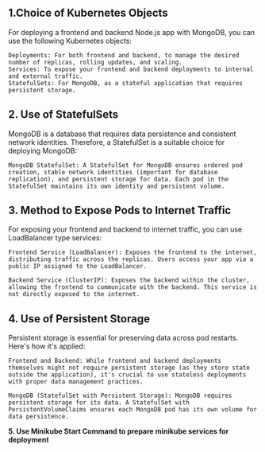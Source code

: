 ## **1.Choice of Kubernetes Objects** 

For deploying a frontend and backend Node.js app with MongoDB, you can use the following Kubernetes objects:

    Deployments: For both frontend and backend, to manage the desired number of replicas, rolling updates, and scaling.
    Services: To expose your frontend and backend deployments to internal and external traffic.
    StatefulSets: For MongoDB, as a stateful application that requires persistent storage.

## **2. Use of StatefulSets**

MongoDB is a database that requires data persistence and consistent network identities. Therefore, a StatefulSet is a suitable choice for deploying MongoDB:

    MongoDB StatefulSet: A StatefulSet for MongoDB ensures ordered pod creation, stable network identities (important for database replication), and persistent storage for data. Each pod in the StatefulSet maintains its own identity and persistent volume.

## **3. Method to Expose Pods to Internet Traffic**

For exposing your frontend and backend to internet traffic, you can use LoadBalancer type services:

    Frontend Service (LoadBalancer): Exposes the frontend to the internet, distributing traffic across the replicas. Users access your app via a public IP assigned to the LoadBalancer.

    Backend Service (ClusterIP): Exposes the backend within the cluster, allowing the frontend to communicate with the backend. This service is not directly exposed to the internet.

## **4. Use of Persistent Storage**

Persistent storage is essential for preserving data across pod restarts. Here's how it's applied:

    Frontend and Backend: While frontend and backend deployments themselves might not require persistent storage (as they store state outside the application), it's crucial to use stateless deployments with proper data management practices.

    MongoDB (StatefulSet with Persistent Storage): MongoDB requires persistent storage for its data. A StatefulSet with PersistentVolumeClaims ensures each MongoDB pod has its own volume for data persistence.

 **5. Use Minikube Start Command to prepare minikube services for deployment**
